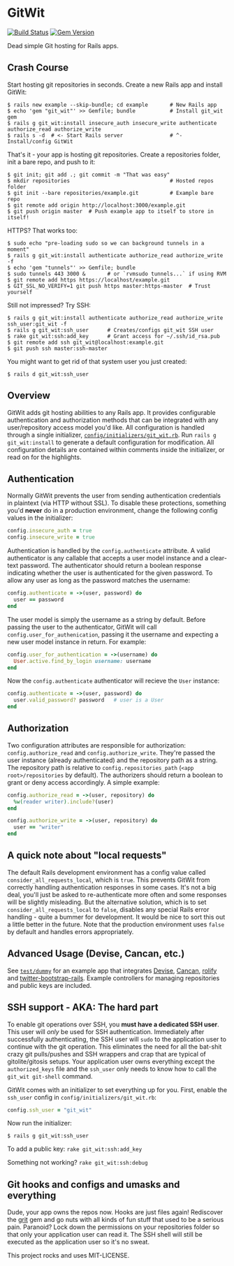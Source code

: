 # GitWit

[![Build Status](https://travis-ci.org/xdissent/git_wit.png?branch=master)](https://travis-ci.org/xdissent/git_wit)
[![Gem Version](https://badge.fury.io/rb/git_wit.png)](http://badge.fury.io/rb/git_wit)

Dead simple Git hosting for Rails apps.

## Crash Course

Start hosting git repositories in seconds. Create a new Rails app and 
install GitWit:

```console
$ rails new example --skip-bundle; cd example       # New Rails app
$ echo 'gem "git_wit"' >> Gemfile; bundle           # Install git_wit gem
$ rails g git_wit:install insecure_auth insecure_write authenticate authorize_read authorize_write
$ rails s -d  # <- Start Rails server               # ^- Install/config GitWit
```

That's it - your app is hosting git repositories. Create a repositories folder,
init a bare repo, and push to it:

```console
$ git init; git add .; git commit -m "That was easy"
$ mkdir repositories                                # Hosted repos folder
$ git init --bare repositories/example.git          # Example bare repo
$ git remote add origin http://localhost:3000/example.git
$ git push origin master  # Push example app to itself to store in itself!
```

HTTPS? That works too:

```console
$ sudo echo "pre-loading sudo so we can background tunnels in a moment"
$ rails g git_wit:install authenticate authorize_read authorize_write -f
$ echo 'gem "tunnels"' >> Gemfile; bundle
$ sudo tunnels 443 3000 &       # or `rvmsudo tunnels...` if using RVM
$ git remote add https https://localhost/example.git
$ GIT_SSL_NO_VERIFY=1 git push https master:https-master  # Trust yourself
```

Still not impressed? Try SSH:

```console
$ rails g git_wit:install authenticate authorize_read authorize_write ssh_user:git_wit -f
$ rails g git_wit:ssh_user      # Creates/configs git_wit SSH user
$ rake git_wit:ssh:add_key      # Grant access for ~/.ssh/id_rsa.pub
$ git remote add ssh git_wit@localhost:example.git
$ git push ssh master:ssh-master
```

You might want to get rid of that system user you just created:

```console
$ rails d git_wit:ssh_user
```


## Overview

GitWit adds git hosting abilities to any Rails app. It provides configurable
authentication and authorization methods that can be integrated with any 
user/repository access model you'd like. All configuration is handled through a
single initializer, 
[`config/initializers/git_wit.rb`](https://github.com/xdissent/git_wit/blob/master/lib/generators/git_wit/templates/git_wit.rb). 
Run `rails g git_wit:install` to generate a default configuration for 
modification. All configuration details are contained within comments inside
the initializer, or read on for the highlights.


## Authentication

Normally GitWit prevents the user from sending authentication credentials in
plaintext (via HTTP without SSL). To disable these protections, something you'd 
**never** do in a production environment, change the following config values 
in the initializer:

```ruby
config.insecure_auth = true
config.insecure_write = true
```

Authentication is handled by the `config.authenticate` attribute. A valid
authenticator is any callable that accepts a user model instance and a 
clear-text password. The authenticator should return a boolean response 
indicating whether the user is authenticated for the given password. To allow
any user as long as the password matches the username:

```ruby
config.authenticate = ->(user, password) do
  user == password
end
```

The user model is simply the username as a string by default. Before passing
the user to the authenticator, GitWit will call `config.user_for_authenication`,
passing it the username and expecting a new user model instance in return. For
example:

```ruby
config.user_for_authentication = ->(username) do
  User.active.find_by_login username: username
end
```

Now the `config.authenticate` authenticator will recieve the `User` instance:

```ruby
config.authenticate = ->(user, password) do
  user.valid_password? password   # user is a User
end
```


## Authorization

Two configuration attributes are responsible for authorization: 
`config.authorize_read` and `config.authorize_write`. They're passed the user 
instance (already authenticated) and the repository path as a string. The 
repository path is relative to `config.repositories_path` 
(`<app root>/repositories` by default). The authorizers should return a boolean
to grant or deny access accordingly. A simple example:

```ruby
config.authorize_read = ->(user, repository) do
  %w(reader writer).include?(user)
end

config.authorize_write = ->(user, repository) do
  user == "writer"
end
```


## A quick note about "local requests"

The default Rails development environment has a config value called 
`consider_all_requests_local`, which is `true`. This prevents GitWit from 
correctly handling authentication responses in some cases. It's not a big deal,
you'll just be asked to re-authenticate more often and some responses will be
slightly misleading. But the alternative solution, which is to set 
`consider_all_requests_local` to `false`, disables any special Rails error 
handling - quite a bummer for development. It would be nice to sort this out a
little better in the future. Note that the production environment uses `false`
by default and handles errors appropriately.


## Advanced Usage (Devise, Cancan, etc.)

See [`test/dummy`](https://github.com/xdissent/git_wit/tree/master/test/dummy) 
for an example app that integrates 
[Devise](https://github.com/plataformatec/devise), 
[Cancan](https://github.com/ryanb/cancan), 
[rolify](https://github.com/EppO/rolify) and
[twitter-bootstrap-rails](https://github.com/seyhunak/twitter-bootstrap-rails). 
Example controllers for managing repositories and public keys are included.


## SSH support - AKA: The hard part

To enable git operations over SSH, you **must have a dedicated SSH user**. This
user will *only* be used for SSH authentication. Immediately after successfully
authenticating, the SSH user will `sudo` to the application user to continue
with the git operation. This eliminates the need for all the bat-shit crazy git
pulls/pushes and SSH wrappers and crap that are typical of gitolite/gitosis
setups. Your application user owns everything except the `authorized_keys` file
and the `ssh_user` only needs to know how to call the `git_wit git-shell` 
command.

GitWit comes with an initializer to set everything up for you. First, enable the 
`ssh_user` config in `config/initializers/git_wit.rb`:

```ruby
config.ssh_user = "git_wit"
```

Now run the initializer:

```console
$ rails g git_wit:ssh_user
```

To add a public key: `rake git_wit:ssh:add_key`

Something not working? `rake git_wit:ssh:debug`


## Git hooks and configs and umasks and everything

Dude, your app owns the repos now. Hooks are just files again! Rediscover the
[grit](https://github.com/mojombo/grit) gem and go nuts with all kinds of fun
stuff that used to be a serious pain. Paranoid? Lock down the permissions on
your repositories folder so that only your application user can read it. The
SSH shell will still be executed as the application user so it's no sweat.


This project rocks and uses MIT-LICENSE.